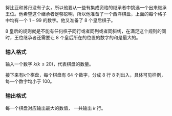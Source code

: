 努比亚和苏丹没有子女，所以他要从一些有集成资格的继承者中挑选一个出来继承王位。他希望这个继承者足够聪明，所以他准备了一个西洋棋盘，上面的每个格子中均有一个 $1-99$ 的数字。他又准备了 $8$ 个皇后棋子。

$8$ 皇后的规则就是不能有任何棋子同行或者同列或者同斜线，在满足这个规则的同时，王位继承者还需要让 $8$ 个皇后所在的位置的数字的和是最大的。

### 输入格式

输入一个数字 $k(k\leq 20)$，代表棋盘的数量。

接下来有k个棋盘，每个棋盘有 $64$ 个数字，分成 $8$ 行 $8$ 列出入，具体可见样例，每一个数字均小于 $100$。

### 输出格式

每一个棋盘对应输出最大的数值， 一共输出 $k$ 行。
